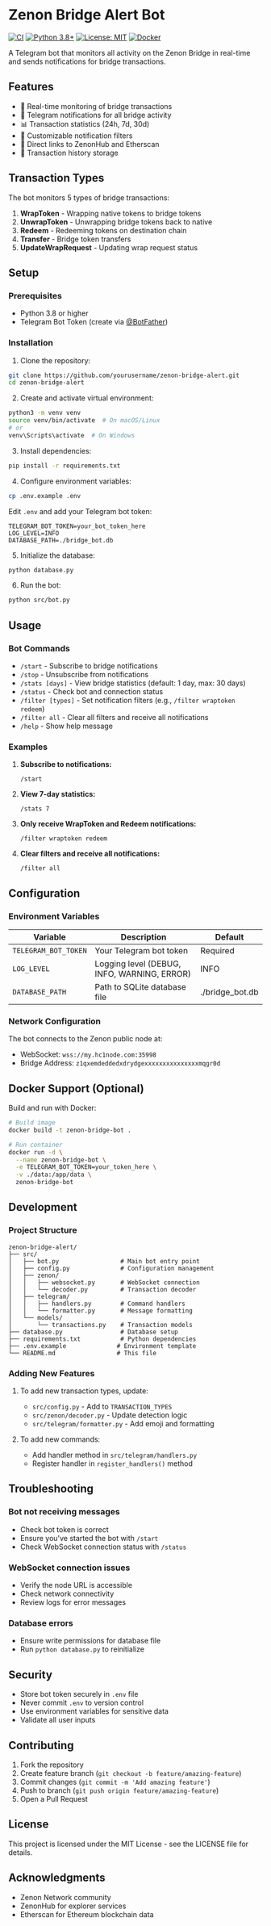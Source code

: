 # Zenon Bridge Alert Bot

[![CI](https://github.com/0x3639/zenon-bridge-bot/actions/workflows/ci.yml/badge.svg)](https://github.com/0x3639/zenon-bridge-bot/actions/workflows/ci.yml)
[![Python 3.8+](https://img.shields.io/badge/python-3.8+-blue.svg)](https://www.python.org/downloads/)
[![License: MIT](https://img.shields.io/badge/License-MIT-yellow.svg)](https://opensource.org/licenses/MIT)
[![Docker](https://img.shields.io/badge/Docker-supported-blue.svg)](https://www.docker.com/)

A Telegram bot that monitors all activity on the Zenon Bridge in real-time and sends notifications for bridge transactions.

## Features

- 🔄 Real-time monitoring of bridge transactions
- 📱 Telegram notifications for all bridge activity
- 📊 Transaction statistics (24h, 7d, 30d)
- 🔧 Customizable notification filters
- 🔗 Direct links to ZenonHub and Etherscan
- 💾 Transaction history storage

## Transaction Types

The bot monitors 5 types of bridge transactions:

1. **WrapToken** - Wrapping native tokens to bridge tokens
2. **UnwrapToken** - Unwrapping bridge tokens back to native
3. **Redeem** - Redeeming tokens on destination chain
4. **Transfer** - Bridge token transfers
5. **UpdateWrapRequest** - Updating wrap request status

## Setup

### Prerequisites

- Python 3.8 or higher
- Telegram Bot Token (create via [@BotFather](https://t.me/botfather))

### Installation

1. Clone the repository:
```bash
git clone https://github.com/yourusername/zenon-bridge-alert.git
cd zenon-bridge-alert
```

2. Create and activate virtual environment:
```bash
python3 -m venv venv
source venv/bin/activate  # On macOS/Linux
# or
venv\Scripts\activate  # On Windows
```

3. Install dependencies:
```bash
pip install -r requirements.txt
```

4. Configure environment variables:
```bash
cp .env.example .env
```

Edit `.env` and add your Telegram bot token:
```
TELEGRAM_BOT_TOKEN=your_bot_token_here
LOG_LEVEL=INFO
DATABASE_PATH=./bridge_bot.db
```

5. Initialize the database:
```bash
python database.py
```

6. Run the bot:
```bash
python src/bot.py
```

## Usage

### Bot Commands

- `/start` - Subscribe to bridge notifications
- `/stop` - Unsubscribe from notifications
- `/stats [days]` - View bridge statistics (default: 1 day, max: 30 days)
- `/status` - Check bot and connection status
- `/filter [types]` - Set notification filters (e.g., `/filter wraptoken redeem`)
- `/filter all` - Clear all filters and receive all notifications
- `/help` - Show help message

### Examples

1. **Subscribe to notifications:**
   ```
   /start
   ```

2. **View 7-day statistics:**
   ```
   /stats 7
   ```

3. **Only receive WrapToken and Redeem notifications:**
   ```
   /filter wraptoken redeem
   ```

4. **Clear filters and receive all notifications:**
   ```
   /filter all
   ```

## Configuration

### Environment Variables

| Variable | Description | Default |
|----------|-------------|---------|
| `TELEGRAM_BOT_TOKEN` | Your Telegram bot token | Required |
| `LOG_LEVEL` | Logging level (DEBUG, INFO, WARNING, ERROR) | INFO |
| `DATABASE_PATH` | Path to SQLite database file | ./bridge_bot.db |

### Network Configuration

The bot connects to the Zenon public node at:
- WebSocket: `wss://my.hc1node.com:35998`
- Bridge Address: `z1qxemdeddedxdrydgexxxxxxxxxxxxxxxmqgr0d`

## Docker Support (Optional)

Build and run with Docker:

```bash
# Build image
docker build -t zenon-bridge-bot .

# Run container
docker run -d \
  --name zenon-bridge-bot \
  -e TELEGRAM_BOT_TOKEN=your_token_here \
  -v ./data:/app/data \
  zenon-bridge-bot
```

## Development

### Project Structure

```
zenon-bridge-alert/
├── src/
│   ├── bot.py                 # Main bot entry point
│   ├── config.py              # Configuration management
│   ├── zenon/
│   │   ├── websocket.py       # WebSocket connection
│   │   └── decoder.py         # Transaction decoder
│   ├── telegram/
│   │   ├── handlers.py        # Command handlers
│   │   └── formatter.py       # Message formatting
│   └── models/
│       └── transactions.py    # Transaction models
├── database.py                # Database setup
├── requirements.txt           # Python dependencies
├── .env.example              # Environment template
└── README.md                 # This file
```

### Adding New Features

1. To add new transaction types, update:
   - `src/config.py` - Add to `TRANSACTION_TYPES`
   - `src/zenon/decoder.py` - Update detection logic
   - `src/telegram/formatter.py` - Add emoji and formatting

2. To add new commands:
   - Add handler method in `src/telegram/handlers.py`
   - Register handler in `register_handlers()` method

## Troubleshooting

### Bot not receiving messages
- Check bot token is correct
- Ensure you've started the bot with `/start`
- Check WebSocket connection status with `/status`

### WebSocket connection issues
- Verify the node URL is accessible
- Check network connectivity
- Review logs for error messages

### Database errors
- Ensure write permissions for database file
- Run `python database.py` to reinitialize

## Security

- Store bot token securely in `.env` file
- Never commit `.env` to version control
- Use environment variables for sensitive data
- Validate all user inputs

## Contributing

1. Fork the repository
2. Create feature branch (`git checkout -b feature/amazing-feature`)
3. Commit changes (`git commit -m 'Add amazing feature'`)
4. Push to branch (`git push origin feature/amazing-feature`)
5. Open a Pull Request

## License

This project is licensed under the MIT License - see the LICENSE file for details.

## Acknowledgments

- Zenon Network community
- ZenonHub for explorer services
- Etherscan for Ethereum blockchain data